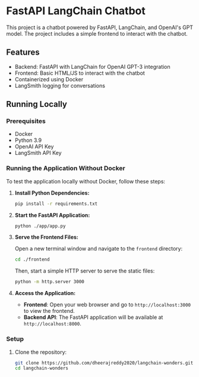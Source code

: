 # FastAPI LangChain Chatbot

This project is a chatbot powered by FastAPI, LangChain, and OpenAI's GPT model. The project includes a simple frontend to interact with the chatbot.

## Features

- Backend: FastAPI with LangChain for OpenAI GPT-3 integration
- Frontend: Basic HTML/JS to interact with the chatbot
- Containerized using Docker
- LangSmith logging for conversations

## Running Locally

### Prerequisites

- Docker
- Python 3.9
- OpenAI API Key
- LangSmith API Key

### Running the Application Without Docker

To test the application locally without Docker, follow these steps:

1. **Install Python Dependencies:**

    ```bash
    pip install -r requirements.txt
    ```

2. **Start the FastAPI Application:**

    ```bash
    python ./app/app.py
    ```

3. **Serve the Frontend Files:**

    Open a new terminal window and navigate to the `frontend` directory:

    ```bash
    cd ./frontend
    ```

    Then, start a simple HTTP server to serve the static files:

    ```bash
    python -m http.server 3000
    ```

4. **Access the Application:**

    - **Frontend**: Open your web browser and go to `http://localhost:3000` to view the frontend.
    - **Backend API**: The FastAPI application will be available at `http://localhost:8000`.



### Setup

1. Clone the repository:
   ```bash
   git clone https://github.com/dheerajreddy2020/langchain-wonders.git
   cd langchain-wonders
